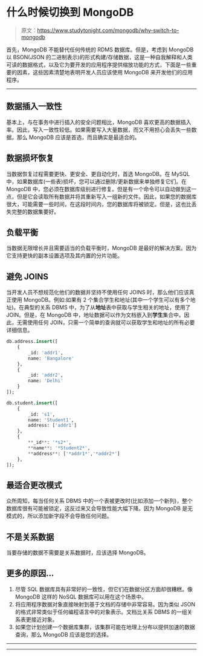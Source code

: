 # 什么时候切换到 MongoDB

> 原文：<https://www.studytonight.com/mongodb/why-switch-to-mongodb>

首先，MongoDB 不能替代任何传统的 RDMS 数据库。但是，考虑到 MongoDB 以 BSON(JSON 的二进制表示)的形式构建/存储数据，这是一种自我解释和人类可读的数据格式，以及它为要开发的应用程序提供缩放功能的方式，下面是一些重要的因素，这些因素清楚地表明开发人员应该使用 MongoDB 来开发他们的应用程序。

* * *

## 数据插入一致性

基本上，与在事务中进行插入的安全问题相比，MongoDB 喜欢更高的数据插入率。因此，写入一致性较低。如果需要写入大量数据，而又不用担心会丢失一些数据，那么 MongoDB 应该是首选，而且确实是最适合的。

## 数据损坏恢复

当数据恢复过程需要更快、更安全、更自动化时，首选 MongoDB。在 MySQL 中，如果数据库(一些表)损坏，您可以通过删除/更新数据来单独修复它们。在 MongoDB 中，您必须在数据库级别进行修复。但是有一个命令可以自动做到这一点，但是它会读取所有数据并将其重新写入一组新的文件。因此，如果您的数据库很大，可能需要一些时间，在这段时间内，您的数据库将被锁定。但是，这也比丢失完整的数据集要好。

## 负载平衡

当数据无限增长并且需要适当的负载平衡时，MongoDB 是最好的解决方案。因为它支持更快的副本设置选项及其内置的分片功能。

## 避免 JOINS

当开发人员不想规范化他们的数据并坚持不使用任何 JOINS 时，那么他们应该真正使用 MongoDB。例如:如果有 2 个集合学生和地址(其中一个学生可以有多个地址)。在典型的关系 DBMS 中，为了从**地址**表中获取与学生相关的地址，使用了 JOIN。但是，在 MongoDB 中，地址数据可以作为文档嵌入到**学生**集合中。因此，无需使用任何 JOIN，只需一个简单的查询就可以获取学生和地址的所有必要详细信息。

```sql
db.address.insert([
    {
        _id: 'addr1',
        name: 'Bangalore'
    },
    {
        _id: 'addr2',
        name: 'Delhi'
    }
]);

db.student.insert([
    {
        _id: 's1',
        name: 'Student1',
        address: ['addr1']
    },
    {
        **_id**: '*s2*',
        **name**: '*Student2*',
        **address**: ['*addr1*','*addr2*']
    },
]);
```

## 最适合更改模式

众所周知，每当任何关系 DBMS 中的一个表被更改时(比如添加一个新列)，整个数据库很有可能被锁定，这反过来又会导致性能大幅下降。因为 MongoDB 是无模式的，所以添加新字段不会导致任何问题。

## 不是关系数据

当要存储的数据不需要是关系数据时，应该选择 MongoDB。

## 更多的原因...

1.  尽管 SQL 数据库具有非常好的一致性，但它们在数据分区方面却很糟糕。像 MongoDB 这样的 NoSQL 数据库可以用在这个场景中。
2.  将应用程序数据对象直接映射到基于文档的存储中非常容易。因为类似 JSON 的格式非常类似于任何编程语言中的对象表示。文档比关系 DBMS 的一组关系表更接近对象。
3.  如果您计划创建一个数据库集群，该集群可能在地理上分布以提供加速的数据查询，那么 MongoDB 应该是您的选择。

* * *

* * *